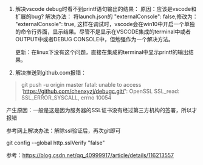 1. 解决vscode debug时看不到printf语句输出的结果：
    原因：应该是vscode和扩展的bug?
    解决办法：
    将launch.json的 "externalConsole": false,修改为：
     "externalConsole": true,
    这样在调试时，vscode会在win10中开启一个单独的命令行界面，显示结果。尽管不是显示在VSCODE集成的terminal中或者OUTPUT中或者DEBUG CONSOLE中，但勉强作为一个解决方法。

    更新：在linux下没有这个问题，直接在集成的terminal中显示printf的输出结果。
2. 解决推送到github.com报错：
> git push -u origin master
fatal: unable to access 'https://github.com/chenxyzj/debugc.git/': OpenSSL SSL_read: SSL_ERROR_SYSCALL, errno 10054

产生原因：一般是这是因为服务器的SSL证书没有经过第三方机构的签署，所以才报错

参考网上解决办法：解除ssl验证后，再次git即可

git config --global http.sslVerify "false"

参考：https://blog.csdn.net/qq_40999917/article/details/116213557